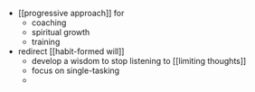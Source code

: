 - [[progressive approach]] for 
    - coaching
    - spiritual growth
    - training
- redirect [[habit-formed will]]
    - develop a wisdom to stop listening to [[limiting thoughts]]
    - focus on single-tasking
    - 
